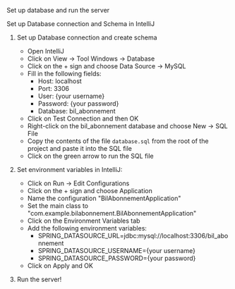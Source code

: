 
Set up database and run the server

Set up Database connection and Schema in IntelliJ

1. Set up Database connection and create schema
    - Open IntelliJ
    - Click on View -> Tool Windows -> Database
    - Click on the + sign and choose Data Source -> MySQL
    - Fill in the following fields:
        - Host: localhost
        - Port: 3306
        - User: {your username}
        - Password: {your password}
        - Database: bil_abonnement
    - Click on Test Connection and then OK
    - Right-click on the bil_abonnement database and choose New -> SQL File
    - Copy the contents of the file `database.sql` from the root of the project and paste it into the SQL file
    - Click on the green arrow to run the SQL file

2. Set environment variables in IntelliJ:
    - Click on Run -> Edit Configurations
    - Click on the + sign and choose Application
    - Name the configuration "BilAbonnementApplication"
    - Set the main class to "com.example.bilabonnement.BilAbonnementApplication"
    - Click on the Environment Variables tab
    - Add the following environment variables:
        - SPRING_DATASOURCE_URL=jdbc:mysql://localhost:3306/bil_abonnement
        - SPRING_DATASOURCE_USERNAME={your username}
        - SPRING_DATASOURCE_PASSWORD={your password}
    - Click on Apply and OK

3. Run the server!